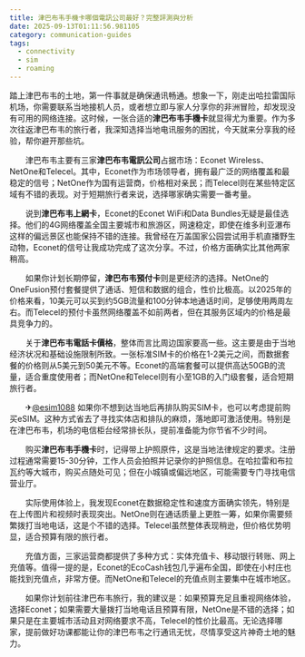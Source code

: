 ```yaml
---
title: 津巴布韦手機卡哪個電訊公司最好？完整評測與分析
date: 2025-09-13T01:11:56.981105
category: communication-guides
tags:
  - connectivity
  - sim
  - roaming
---
```


踏上津巴布韦的土地，第一件事就是确保通讯畅通。想象一下，刚走出哈拉雷国际机场，你需要联系当地接机人员，或者想立即与家人分享你的非洲冒险，却发现没有可用的网络连接。这时候，一张合适的**津巴布韦手機卡**就显得尤为重要。作为多次往返津巴布韦的旅行者，我深知选择当地电讯服务的困扰，今天就来分享我的经验，帮你避开那些坑。

　　津巴布韦主要有三家**津巴布韦電訊公司**占据市场：Econet Wireless、NetOne和Telecel。其中，Econet作为市场领导者，拥有最广泛的网络覆盖和最稳定的信号；NetOne作为国有运营商，价格相对亲民；而Telecel则在某些特定区域有不错的表现。对于短期旅行者来说，选择哪家确实需要一番考量。

　　说到**津巴布韦上網卡**，Econet的Econet WiFi和Data Bundles无疑是最佳选择。他们的4G网络覆盖全国主要城市和旅游区，网速稳定，即使在维多利亚瀑布这样的偏远景区也能保持不错的连接。我曾经在万盖国家公园尝试用手机直播野生动物，Econet的信号让我成功完成了这次分享。不过，价格方面确实比其他两家稍高。

　　如果你计划长期停留，**津巴布韦預付卡**则是更经济的选择。NetOne的OneFusion预付套餐提供了通话、短信和数据的组合，性价比极高。以2025年的价格来看，10美元可以买到约5GB流量和100分钟本地通话时间，足够使用两周左右。而Telecel的预付卡虽然网络覆盖不如前两者，但在其服务区域内的价格是最具竞争力的。

　　关于**津巴布韦電話卡價格**，整体而言比周边国家要高一些。这主要是由于当地经济状况和基础设施限制所致。一张标准SIM卡的价格在1-2美元之间，而数据套餐的价格则从5美元到50美元不等。Econet的高端套餐可以提供高达50GB的流量，适合重度使用者；而NetOne和Telecel则有小至1GB的入门级套餐，适合短期旅行者。

　　✈[@esim1088](https://t.me/s/esim1088) 如果你不想到达当地后再排队购买SIM卡，也可以考虑提前购买eSIM。这种方式省去了寻找实体店和排队的麻烦，落地即可激活使用。特别是在津巴布韦，机场的电信柜台经常排长队，提前准备能为你节省不少时间。

　　购买**津巴布韦手機卡**时，记得带上护照原件，这是当地法律规定的要求。注册过程通常需要15-30分钟，工作人员会拍照并记录你的护照信息。在哈拉雷和布拉瓦约等大城市，购买点随处可见；但在小城镇或偏远地区，可能需要专门寻找电信营业厅。

　　实际使用体验上，我发现Econet在数据稳定性和速度方面确实领先，特别是在上传图片和视频时表现突出。NetOne则在通话质量上更胜一筹，如果你需要频繁拨打当地电话，这是个不错的选择。Telecel虽然整体表现稍逊，但价格优势明显，适合预算有限的旅行者。

　　充值方面，三家运营商都提供了多种方式：实体充值卡、移动银行转账、网上充值等。值得一提的是，Econet的EcoCash钱包几乎遍布全国，即使在小村庄也能找到充值点，非常方便。而NetOne和Telecel的充值点则主要集中在城市地区。

　　如果你计划前往津巴布韦旅行，我的建议是：如果预算充足且重视网络体验，选择Econet；如果需要大量拨打当地电话且预算有限，NetOne是不错的选择；如果只是在主要城市活动且对网络要求不高，Telecel的性价比最高。无论选择哪家，提前做好功课都能让你的津巴布韦之行通讯无忧，尽情享受这片神奇土地的魅力。